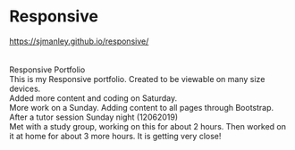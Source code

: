 # Responsive
https://sjmanley.github.io/responsive/
<br>
<br>
<br>
Responsive Portfolio <br>
This is my Responsive portfolio.
Created to be viewable on many size devices. <br>
Added more content and coding on Saturday. <br>
More work on a Sunday. Adding content to all pages through Bootstrap. <br>
After a tutor session Sunday night (12062019) <br>
Met with a study group, working on this for about 2 hours. Then worked on it at home for about 3 more hours. It is getting very close!
